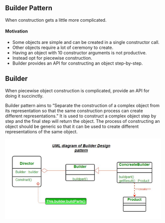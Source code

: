 ## Builder Pattern
When construction gets a little more complicated.
#### Motivation
* Some objects are simple and can be created in a single constructor call.
* Other objects require a lot of ceremony to create.
* Having an object with 10 constructor arguments is not productive.
* Instead opt for piecewise construction.
* Builder provides an API for constructing an object step-by-step.

## Builder
When piecewise object construction is complicated, provide an API for doing it succinctly.

Builder pattern aims to “Separate the construction of a complex object from its representation so that the same construction process can create different representations.” It is used to construct a complex object step by step and the final step will return the object. The process of constructing an object should be generic so that it can be used to create different representations of the same object.

![alt text](uml-of-builedr.jpg "Diagram of builder design pattern")